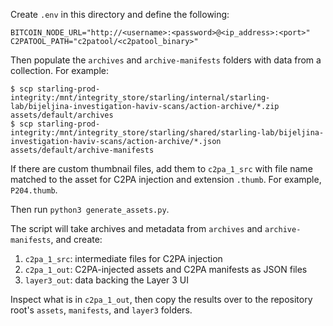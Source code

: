 Create `.env` in this directory and define the following:

```
BITCOIN_NODE_URL="http://<username>:<password>@<ip_address>:<port>"
C2PATOOL_PATH="c2patool/<c2patool_binary>"
```

Then populate the `archives` and `archive-manifests` folders with data from a collection. For example:

```
$ scp starling-prod-integrity:/mnt/integrity_store/starling/internal/starling-lab/bijeljina-investigation-haviv-scans/action-archive/*.zip assets/default/archives
$ scp starling-prod-integrity:/mnt/integrity_store/starling/shared/starling-lab/bijeljina-investigation-haviv-scans/action-archive/*.json assets/default/archive-manifests
```

If there are custom thumbnail files, add them to `c2pa_1_src` with file name matched to the asset for C2PA injection and extension `.thumb`. For example, `P204.thumb`.

Then run `python3 generate_assets.py`.

The script will take archives and metadata from `archives` and `archive-manifests`, and create:

1. `c2pa_1_src`: intermediate files for C2PA injection
2. `c2pa_1_out`: C2PA-injected assets and C2PA manifests as JSON files
3. `layer3_out`: data backing the Layer 3 UI

Inspect what is in `c2pa_1_out`, then copy the results over to the repository root's `assets`, `manifests`, and `layer3` folders.